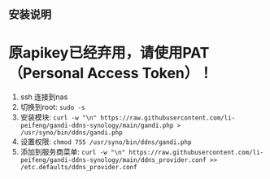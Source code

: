 ## 安装说明
# 原apikey已经弃用，请使用PAT（Personal Access Token）！
1. ssh 连接到nas
2. 切换到root: `sudo -s`
3. 安装模块: 
   `curl -w "\n" https://raw.githubusercontent.com/li-peifeng/gandi-ddns-synology/main/gandi.php > /usr/syno/bin/ddns/gandi.php`
4. 设置权限: `chmod 755 /usr/syno/bin/ddns/gandi.php`
5. 添加到服务商菜单: `curl -w "\n" https://raw.githubusercontent.com/li-peifeng/gandi-ddns-synology/main/ddns_provider.conf >> /etc.defaults/ddns_provider.conf`
